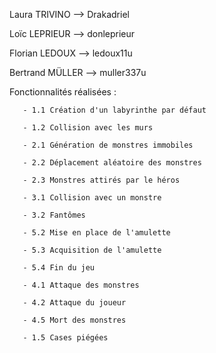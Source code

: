 Laura TRIVINO --> Drakadriel

Loïc LEPRIEUR --> donleprieur

Florian LEDOUX --> ledoux11u

Bertrand MÜLLER --> muller337u


Fonctionnalités réalisées :

       - 1.1 Création d'un labyrinthe par défaut

       - 1.2 Collision avec les murs

       - 2.1 Génération de monstres immobiles

       - 2.2 Déplacement aléatoire des monstres

       - 2.3 Monstres attirés par le héros

       - 3.1 Collision avec un monstre

       - 3.2 Fantômes

       - 5.2 Mise en place de l'amulette

       - 5.3 Acquisition de l'amulette

       - 5.4 Fin du jeu

       - 4.1 Attaque des monstres

       - 4.2 Attaque du joueur

       - 4.5 Mort des monstres

       - 1.5 Cases piégées

       
